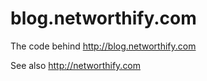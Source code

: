 blog.networthify.com
====================

The code behind http://blog.networthify.com

See also http://networthify.com
